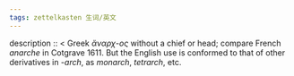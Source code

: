 ```yaml
---
tags: zettelkasten 生词/英文 
---
```


description :: < Greek _ἄναρχ-ος_ without a chief or head; compare French _anarche_ in Cotgrave 1611. But the English use is conformed to that of other derivatives in _-arch_, as _monarch_, _tetrarch_, etc.
